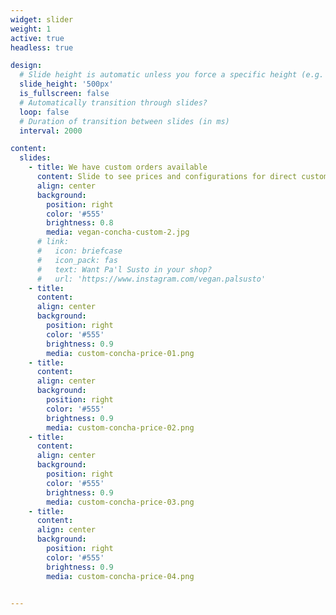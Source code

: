 ```yaml
---
widget: slider
weight: 1
active: true
headless: true

design:
  # Slide height is automatic unless you force a specific height (e.g. '400px')
  slide_height: '500px'
  is_fullscreen: false
  # Automatically transition through slides?
  loop: false
  # Duration of transition between slides (in ms)
  interval: 2000

content:
  slides:
    - title: We have custom orders available
      content: Slide to see prices and configurations for direct customers.
      align: center
      background:
        position: right
        color: '#555'
        brightness: 0.8
        media: vegan-concha-custom-2.jpg
      # link:
      #   icon: briefcase
      #   icon_pack: fas
      #   text: Want Pa'l Susto in your shop? 
      #   url: 'https://www.instagram.com/vegan.palsusto'
    - title: 
      content: 
      align: center
      background:
        position: right
        color: '#555'
        brightness: 0.9
        media: custom-concha-price-01.png
    - title: 
      content: 
      align: center
      background:
        position: right
        color: '#555'
        brightness: 0.9
        media: custom-concha-price-02.png
    - title: 
      content: 
      align: center
      background:
        position: right
        color: '#555'
        brightness: 0.9
        media: custom-concha-price-03.png
    - title: 
      content: 
      align: center
      background:
        position: right 
        color: '#555'
        brightness: 0.9
        media: custom-concha-price-04.png
  

---
```

